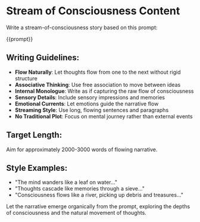 # Stream of Consciousness Content

Write a stream-of-consciousness story based on this prompt:

{{prompt}}

## Writing Guidelines:

- **Flow Naturally**: Let thoughts flow from one to the next without rigid structure
- **Associative Thinking**: Use free association to move between ideas
- **Internal Monologue**: Write as if capturing the raw flow of consciousness
- **Sensory Details**: Include sensory impressions and memories
- **Emotional Currents**: Let emotions guide the narrative flow
- **Streaming Style**: Use long, flowing sentences and paragraphs
- **No Traditional Plot**: Focus on mental journey rather than external events

## Target Length:
Aim for approximately 2000-3000 words of flowing narrative.

## Style Examples:
- "The mind wanders like a leaf on water..."
- "Thoughts cascade like memories through a sieve..."
- "Consciousness flows like a river, picking up debris and treasures..."

Let the narrative emerge organically from the prompt, exploring the depths of consciousness and the natural movement of thoughts. 